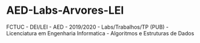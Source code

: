 # AED-Labs-Arvores-LEI
FCTUC - DEI/LEI - AED - 2019/2020 - Labs/Trabalhos/TP (PUB) - Licenciatura em Engenharia Informatica - Algoritmos e Estruturas de Dados
